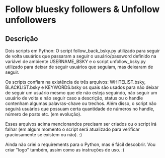 # Follow bluesky followers & Unfollow unfollowers

## Descrição
Dois scripts em Python: O script follow_back_bsky.py utilizado para seguir de volta usuários que passaram a seguir o usuário/password definido na variável de ambiente USERNAME_BSKY e o script unfollow_bsky.py utilizado para deixar de seguir usuários que seguiam, mas deixaram de seguir.

Os scripts confiam na existência de três arquivos: WHITELIST.bsky, BLACKLIST.bsky e KEYWORDS.bsky os quais são usados para não deixar de seguir um usuário mesmo que ele não esteja seguindo, não seguir um usuário de volta e não seguir caso a descrição, status ou o handle contenham algumas palavras-chave ou trechos. Além disso, o script não seguirá usuários que possuam certa quantidade de números no handle, número de posts etc. (em evolução).

Esses arquivos acima mencionandos precisam ser criados ou o script irá falhar (em algum momento o script será atualizado para verificar graciosamente se existem ou não). :)

Ainda não criei o requirements para o Python, mas é fácil descobrir. Vou criar "logo" também, assim como as instruções de uso. :)


